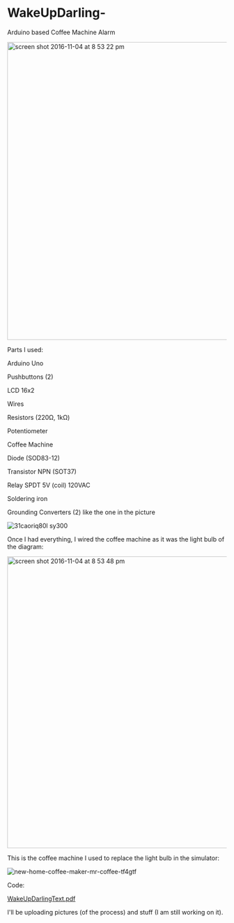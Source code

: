 # WakeUpDarling-
Arduino based Coffee Machine Alarm

<img width="682" alt="screen shot 2016-11-04 at 8 53 22 pm" src="https://cloud.githubusercontent.com/assets/22894897/20027137/16e187ba-a2d1-11e6-8a17-a24fe9e2b294.png">

Parts I used:

Arduino Uno

Pushbuttons (2)

LCD 16x2

Wires

Resistors (220Ω, 1kΩ)

Potentiometer

Coffee Machine

Diode (SOD83-12)

Transistor NPN (SOT37)

Relay SPDT 5V (coil) 120VAC

Soldering iron

Grounding Converters (2) like the one in the picture

![31caoriq80l _sy300_](https://cloud.githubusercontent.com/assets/22894897/20027208/738834a8-a2d3-11e6-9fa4-d4ee56378a8d.jpg)

Once I had everything, I wired the coffee machine as it was the light bulb of the diagram:

<img width="668" alt="screen shot 2016-11-04 at 8 53 48 pm" src="https://cloud.githubusercontent.com/assets/22894897/20027138/1c30be02-a2d1-11e6-94f4-ebfa36b3c27b.png">

This is the coffee machine I used to replace the light bulb in the simulator:

![new-home-coffee-maker-mr-coffee-tf4gtf](https://cloud.githubusercontent.com/assets/22894897/20026155/64daf8b2-a2bc-11e6-8880-38ca2cbb42f0.jpg)

Code:

[WakeUpDarlingText.pdf](https://github.com/taniamme/WakeUpDarling-/files/572894/WakeUpDarlingText.pdf)

I'll be uploading pictures (of the process) and stuff (I am still working on it).

